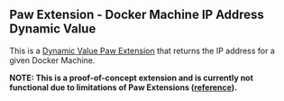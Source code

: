 Paw Extension - Docker Machine IP Address Dynamic Value
---
This is a [Dynamic Value Paw Extension](https://luckymarmot.com/paw/extensions/?extension_type=dynamic_value) that returns the IP address for a given Docker Machine.

**NOTE: This is a proof-of-concept extension and is currently not functional due to limitations of Paw Extensions ([reference](https://github.com/luckymarmot/Paw-Documentation/issues/20)).**
